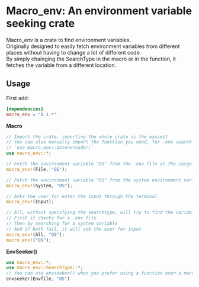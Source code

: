 Macro_env: An environment variable seeking crate
==================================================

Macro_env is a crate to find environment variables.  
Originally designed to easily fetch environment variables from different places without having to change a lot of different code.  
By simply chainging the SearchType in the macro or in the function, it fetches the variable from a different location.  


## Usage

First add:

```toml
[dependencies]
macro_env = "0.1.*"
```


**Macro**

```rust
// Import the crate, importing the whole crate is the easiest
// You can also manually import the function you need, for .env search for example:
// `use macro_env::dotenvreader;`
use macro_env::*;

// Fetch the environment variable "OS" from the .env file at the cargo.toml level
macro_env!(File, "OS");

// Fetch the environment variable "OS" from the system environment variables
macro_env!(System, "OS");

// Asks the user for enter the input through the terminal
macro_env!(Input);

// All, without specifying the searchtype, will try to find the variable through all 3 methods:
// First it checks for a .env file
// Then by searching for a system variable
// And if both fail, it will ask the user for input
macro_env!(All, "OS");
macro_env!("OS");

```


**EnvSeeker()**

```rust
use macro_env::*;
use macro_env::SearchType::*;
// You can use envseeker() when you prefer using a function over a macro
envseeker(Envfile, "OS")
```

